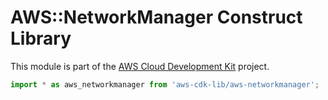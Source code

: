 # AWS::NetworkManager Construct Library


This module is part of the [AWS Cloud Development Kit](https://github.com/aws/aws-cdk) project.

```ts nofixture
import * as aws_networkmanager from 'aws-cdk-lib/aws-networkmanager';
```
